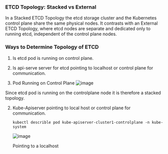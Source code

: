 
### ETCD Topology: Stacked vs External
In a Stacked ETCD Topology the etcd storage cluster and the Kubernetes control plane share the same physical nodes. It contrasts with an External ETCD Topology, where etcd nodes are separate and dedicated only to running etcd, independent of the control plane nodes.

### Ways to Determine Topology of ETCD
1. Is etcd pod is running on control plane.
2. Is api-serve server for etcd pointing to localhost or control plane for communication.

1. Pod Running on Control Plane
![image](https://github.com/user-attachments/assets/da30b509-295a-4b15-94e3-9dc79a2d1e68)

Since etcd pod is running on the controlplane node it is therefore a stacked topology.

2. Kube-Apiserver pointing to local host or control plane for communication.

   ```
   kubectl describle pod kube-apiserver-cluster1-controlplane -n kube-system
   
   ```

   ![image](https://github.com/user-attachments/assets/9bc81a83-9067-4833-9304-c9b82cf3eab0)

   Pointing to a localhost
